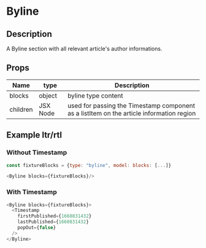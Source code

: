 # Byline

## Description

A Byline section with all relevant article's author informations.

## Props

| Name     | type     | Description                                                                              |
| -------- | -------- | ---------------------------------------------------------------------------------------- |
| blocks   | object   | byline type content                                                                      |
| children | JSX Node | used for passing the Timestamp component as a listItem on the article information region |

## Example ltr/rtl

### Without Timestamp

```javascript
const fixtureBlocks = {type: "byline", model: blocks: [...]}

<Byline blocks={fixtureBlocks}/>
```

### With Timestamp

```javascript
<Byline blocks={fixtureBlocks}>
  <Timestamp
    firstPublished={1660831432}
    lastPublished={1660831432}
    popOut={false}
  />
</Byline>
```

